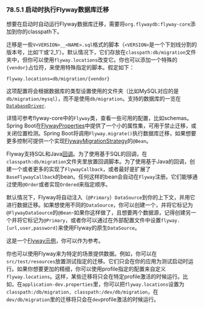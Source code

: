 ### 78.5.1 启动时执行Flyway数据库迁移

想要在启动时自动运行Flyway数据库迁移，需要将`org.flywaydb:flyway-core`添加到你的classpath下。

迁移是一些`V<VERSION>__<NAME>.sql`格式的脚本（`<VERSION>`是一个下划线分割的版本号，比如'1'或'2_1'）。默认情况下，它们存放在`classpath:db/migration`文件夹中，但你可以使用`flyway.locations`改变它。你也可以添加一个特殊的`{vendor}`占位符，来使用特殊指定的脚本。假定如下：
```properties
flyway.locations=db/migration/{vendor}
```
这项配置将会根据数据库的类型设置使用的文件夹（比如MySQL对应的是`db/migration/mysql`），而不是使用`db/migration`。支持的数据库的一览在[`DatabaseDriver`](https://github.com/spring-projects/spring-boot/tree/v2.0.0.RELEASE/spring-boot/src/main/java/org/springframework/boot/jdbc/DatabaseDriver.java).

详情可参考flyway-core中的`Flyway`类，查看一些可用的配置，比如schemas。Spring Boot在[FlywayProperties](http://github.com/spring-projects/spring-boot/tree/master/spring-boot-autoconfigure/src/main/java/org/springframework/boot/autoconfigure/flyway/FlywayProperties.java)中提供了一个小的属性集，可用于禁止迁移，或关闭位置检测。Spring Boot将调用`Flyway.migrate()`执行数据库迁移，如果想要更多控制可提供一个实现[FlywayMigrationStrategy](https://github.com/spring-projects/spring-boot/tree/v2.0.0.RELEASE/spring-boot-autoconfigure/src/main/java/org/springframework/boot/autoconfigure/flyway/FlywayMigrationStrategy.java)的`@Bean`。

Flyway支持SQL和Java[回调](http://flywaydb.org/documentation/callbacks.html)。为了使用基于SQL的回调，在`classpath:db/migration`文件夹里放置回调脚本。为了使用基于Java的回调，创建一个或者更多的实现了`FlywayCallback`，或者最好是扩展了`BaseFlywayCallback`的bean。任何这样的bean会自动在`Flyway`注册。它们能够通过使用`@Order`或者实现`Ordered`来指定顺序。

默认情况下，Flyway将自动注入（`@Primary`）`DataSource`到你的上下文，并用它进行数据迁移。如果想使用不同的`DataSource`，你可以创建一个，并将它标记为`@FlywayDataSource`的`@Bean`-如果你这样做了，且想要两个数据源，记得创建另一个并将它标记为`@Primary`，或者你可以通过在外部配置文件中设置`flyway.[url,user,password]`来使用Flyway的原生`DataSource`。

这是一个[Flyway示例](http://github.com/spring-projects/spring-boot/tree/master/spring-boot-samples/spring-boot-sample-flyway)，你可以作为参考。

你也可以使用Flyway来为特定的场景提供数据。例如，你可以在`src/test/resources`放置测试指定的迁移。它们只会在你的应用为测试启动时运行。如果你想要更加的精细，你可以使用profile指定的配置来自定义`flyway.locations`。这样，某些迁移将只会在特定profile激活的时候运行。比如，在`application-dev.properties`里，你可以把`flyway.locations`设置为`classpath:/db/migration, classpath:/dev/db/migration`，在`dev/db/migration`里的迁移将只会在`dev`profile激活的时候运行。